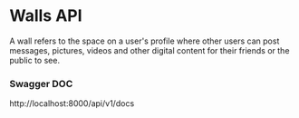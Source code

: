 # Walls API

A wall refers to the space on a user's profile where other users can post messages, pictures, videos and other digital content for their friends or the public to see.


### Swagger DOC
http://localhost:8000/api/v1/docs